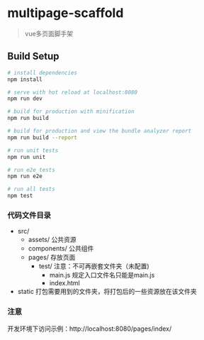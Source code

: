 # multipage-scaffold

> vue多页面脚手架

## Build Setup

``` bash
# install dependencies
npm install

# serve with hot reload at localhost:8080
npm run dev

# build for production with minification
npm run build

# build for production and view the bundle analyzer report
npm run build --report

# run unit tests
npm run unit

# run e2e tests
npm run e2e

# run all tests
npm test
```

### 代码文件目录
- src/
  - assets/         公共资源
  - components/     公共组件
  - pages/           存放页面
      - test/       注意：不可再嵌套文件夹（未配置)
        - main.js  规定入口文件名只能是main.js
        - index.html
- static 打包需要用到的文件夹，将打包后的一些资源放在该文件夹


### 注意
开发环境下访问示例：http://localhost:8080/pages/index/
